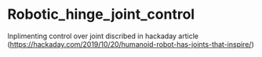 # Robotic_hinge_joint_control
Inplimenting control over joint discribed in hackaday article (https://hackaday.com/2019/10/20/humanoid-robot-has-joints-that-inspire/) 
